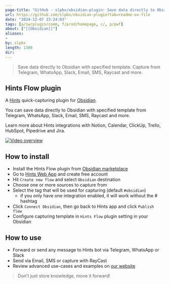 ```yaml
---
page-title: "GitHub - slpbx/obsidian-plugin: Save data directly to Obsidian with a specified template. Capture from Telegram, WhatsApp, Slack, Email, SMS, Raycast and more."
url: https://github.com/slpbx/obsidian-plugin?tab=readme-ov-file
date: "2024-12-07 23:24:03"
tags: [a/sw/plugin/comm, f/prod/homepage, c/, p/pwf]
about: ["[[Obsidian]]"]
aliases: 
- 
by: slpbx
length: 1300
dir: 
---
```


> Save data directly to Obsidian with specified template. Capture from Telegram, WhatsApp, Slack, Email, SMS, Raycast and more.

## Hints Flow plugin

[](https://github.com/slpbx/obsidian-plugin?tab=readme-ov-file#hints-flow-plugin)

A [Hints](https://productivity-ai.net/) quick-capturing plugin for [Obsidian](https://obsidian.md/plugins?id=hints-plugin).

You can save data directly to Obsidian with specified template from Telegram, WhatsApp, Slack, Email, SMS, Raycast and more.

Learn more about Hints integrations with Notion, Calendar, ClickUp, Trello, HubSpot, Pipedrive and Jira.

[![Video overview](https://github.com/slpbx/obsidian-plugin/raw/master/Hints%E2%80%93Obsidian.gif)](https://github.com/slpbx/obsidian-plugin/blob/master/Hints%E2%80%93Obsidian.gif)[](https://github.com/slpbx/obsidian-plugin/blob/master/Hints%E2%80%93Obsidian.gif)

## How to install

[](https://github.com/slpbx/obsidian-plugin?tab=readme-ov-file#how-to-install)

-   Install the Hints Flow plugin from [Obsidian marketplace](https://obsidian.md/plugins?id=hints-plugin)
-   Go to [Hints Web App](https://app.productivity-ai.net/) and create free account
-   Hit `Create new flow` and select `Obsidian` destination
-   Choose one or more sources to capture from
-   Select the tag that will be used for capturing (default `#obsidian`)
    -   if you only have one integration enabled, it will work without the # hashtag
-   Click `Connect Obsidian`, then go back to Hints app and click `Publish flow`
-   Configure capturing template in `Hints Flow` plugin setting in your Obsidian

## How to use

[](https://github.com/slpbx/obsidian-plugin?tab=readme-ov-file#how-to-use)

-   Forward or send any message to Hints bot via Telegram, WhatsApp or Slack
-   Send via Email, SMS or capture with RayCast
-   Review advanced use-cases and examples on [our website](https://productivity-ai.net/solutions-tools/obsidian)

> Don’t just store knowledge, move it forward!